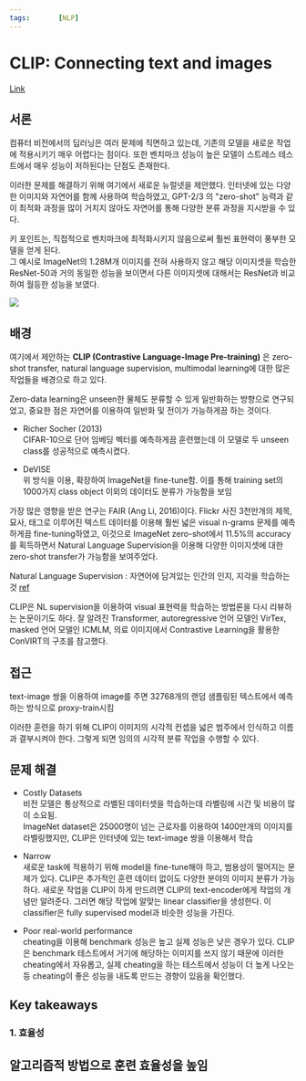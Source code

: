 ```yaml
---
tags:       [NLP]
---
```


# CLIP: Connecting text and images

[Link](https://openai.com/research/clip)

## 서론

컴퓨터 비전에서의 딥러닝은 여러 문제에 직면하고 있는데, 기존의 모델을 새로운 작업에 적용시키기 매우 어렵다는 점이다. 또한 벤치마크 성능이 높은 모델이 스트레스 테스트에서 매우 성능이 저하된다는 단점도 존재한다.

이러한 문제를 해결하기 위해 여기에서 새로운 뉴럴넷을 제안했다. 인터넷에 있는 다양한 이미지와 자연어를 함께 사용하여 학습하였고, GPT-2/3 의 "zero-shot" 능력과 같이 최적화 과정을 많이 거치지 않아도 자연어를 통해 다양한 분류 과정을 지시받을 수 있다. 

키 포인트는, 직접적으로 벤치마크에 최적화시키지 않음으로써 훨씬 표현력이 풍부한 모델을 얻게 된다.   
그 예시로 ImageNet의 1.28M개 이미지를 전혀 사용하지 않고 해당 이미지셋을 학습한 ResNet-50과 거의 동일한 성능을 보이면서 다른 이미지셋에 대해서는 ResNet과 비교하여 월등한 성능을 보였다.

![](../images/clip_fig1.png)


## 배경

여기에서 제안하는 **CLIP (Contrastive Language-Image Pre-training)** 은 zero-shot transfer, natural language supervision, multimodal learning에 대한 많은 작업들을 배경으로 하고 있다.

Zero-data learning은 unseen한 물체도 분류할 수 있게 일반화하는 방향으로 연구되었고, 중요한 점은 자연어를 이용하여 일반화 및 전이가 가능하게끔 하는 것이다.
- Richer Socher (2013)  
CIFAR-10으로 단어 임베딩 벡터를 예측하게끔 훈련했는데 이 모델로 두 unseen class를 성공적으로 예측시켰다.

- DeVISE  
위 방식을 이용, 확장하여 ImageNet을 fine-tune함. 이를 통해 training set의 1000가지 class object 이외의 데이터도 분류가 가능함을 보임

가장 많은 영향을 받은 연구는 FAIR (Ang Li, 2016)이다. Flickr 사진 3천만개의 제목, 묘사, 태그로 이루어진 텍스트 데이터를 이용해 훨씬 넓은 visual n-grams 문제를 예측하게끔 fine-tuning하였고, 이것으로 ImageNet zero-shot에서 11.5%의 accuracy를 획득하면서 Natural Language Supervision을 이용해 다양한 이미지셋에 대한 zero-shot transfer가 가능함을 보여주었다.

Natural Language Supervision
: 자연어에 담겨있는 인간의 인지, 지각을 학습하는 것 [ref](https://soundprovider.tistory.com/entry/2021-Learning-Transferable-Visual-Models-From-Natural-Language-SupervisionCLIP-%EB%85%BC%EB%AC%B8)


CLIP은 NL supervision을 이용하여 visual 표현력을 학습하는 방법론을 다시 리뷰하는 논문이기도 하다. 잘 알려진 Transformer, autoregressive 언어 모델인 VirTex, masked 언어 모델인 ICMLM, 의료 이미지에서 Contrastive Learning을 활용한 ConVIRT의 구조를 참고했다.


## 접근

text-image 쌍을 이용하여 image를 주면 32768개의 랜덤 샘플링된 텍스트에서 예측하는 방식으로 proxy-train시킴

이러한 훈련을 하기 위해 CLIP이 이미지의 시각적 컨셉을 넓은 범주에서 인식하고 이름과 결부시켜야 한다. 그렇게 되면 임의의 시각적 분류 작업을 수행할 수 있다. 

## 문제 해결
- Costly Datasets  
비전 모델은 통상적으로 라벨된 데이터셋을 학습하는데 라벨링에 시간 및 비용이 많이 소요됨.  
ImageNet dataset은 25000명이 넘는 근로자를 이용하여 1400만개의 이미지를 라벨링했지만, CLIP은 인터넷에 있는 text-image 쌍을 이용해서 학습

- Narrow  
새로운 task에 적용하기 위해 model을 fine-tune해야 하고, 범용성이 떨어지는 문제가 있다. CLIP은 추가적인 훈련 데이터 없이도 다양한 분야의 이미지 분류가 가능하다. 새로운 작업을 CLIP이 하게 만드려면 CLIP의 text-encoder에게 작업의 개념만 알려준다. 그러면 해당 작업에 알맞는 linear classifier을 생성한다. 이 classifier은 fully supervised model과 비슷한 성능을 가진다. 

- Poor real-world performance  
cheating을 이용해 benchmark 성능은 높고 실제 성능은 낮은 경우가 있다. CLIP은 benchmark 테스트에서 거기에 해당하는 이미지를 쓰지 않기 때문에 이러한 cheating에서 자유롭고, 실제 cheating을 하는 테스트에서 성능이 더 높게 나오는 등 cheating이 좋은 성능을 내도록 만드는 경향이 있음을 확인했다. 

## Key takeaways
### 1. 효율성
알고리즘적 방법으로 훈련 효율성을 높임
- 
